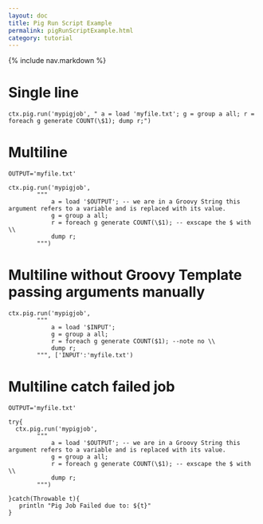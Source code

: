 ```yaml
---
layout: doc
title: Pig Run Script Example
permalink: pigRunScriptExample.html
category: tutorial
---
```



{% include nav.markdown %}


# Single line
	ctx.pig.run('mypigjob', " a = load 'myfile.txt'; g = group a all; r = foreach g generate COUNT(\$1); dump r;")
	
# Multiline

	OUTPUT='myfile.txt'

	ctx.pig.run('mypigjob', 
			""" 
				a = load '$OUTPUT'; -- we are in a Groovy String this argument refers to a variable and is replaced with its value.
				g = group a all; 
				r = foreach g generate COUNT(\$1); -- exscape the $ with \\ 
				dump r;
			""")
			
			
# Multiline without Groovy Template passing arguments manually

	ctx.pig.run('mypigjob', 
			""" 
				a = load '$INPUT'; 
				g = group a all; 
				r = foreach g generate COUNT($1); --note no \\ 
				dump r;
			""", ['INPUT':'myfile.txt')

			
			
# Multiline catch failed job

	OUTPUT='myfile.txt'

    try{
	  ctx.pig.run('mypigjob', 
			""" 
				a = load '$OUTPUT'; -- we are in a Groovy String this argument refers to a variable and is replaced with its value.
				g = group a all; 
				r = foreach g generate COUNT(\$1); -- exscape the $ with \\ 
				dump r;
			""")
			
	}catch(Throwable t){
	   println "Pig Job Failed due to: ${t}"
	}
	